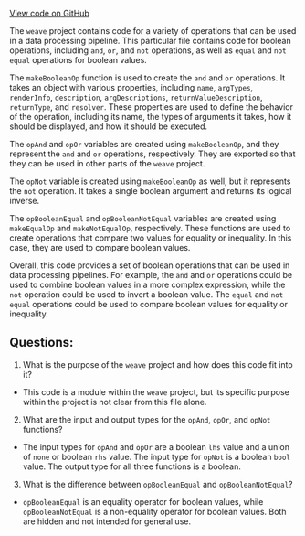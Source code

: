 [View code on GitHub](https://github.com/wandb/weave/weave-js/src/core/ops/primitives/boolean.ts)

The `weave` project contains code for a variety of operations that can be used in a data processing pipeline. This particular file contains code for boolean operations, including `and`, `or`, and `not` operations, as well as `equal` and `not equal` operations for boolean values.

The `makeBooleanOp` function is used to create the `and` and `or` operations. It takes an object with various properties, including `name`, `argTypes`, `renderInfo`, `description`, `argDescriptions`, `returnValueDescription`, `returnType`, and `resolver`. These properties are used to define the behavior of the operation, including its name, the types of arguments it takes, how it should be displayed, and how it should be executed.

The `opAnd` and `opOr` variables are created using `makeBooleanOp`, and they represent the `and` and `or` operations, respectively. They are exported so that they can be used in other parts of the `weave` project.

The `opNot` variable is created using `makeBooleanOp` as well, but it represents the `not` operation. It takes a single boolean argument and returns its logical inverse.

The `opBooleanEqual` and `opBooleanNotEqual` variables are created using `makeEqualOp` and `makeNotEqualOp`, respectively. These functions are used to create operations that compare two values for equality or inequality. In this case, they are used to compare boolean values.

Overall, this code provides a set of boolean operations that can be used in data processing pipelines. For example, the `and` and `or` operations could be used to combine boolean values in a more complex expression, while the `not` operation could be used to invert a boolean value. The `equal` and `not equal` operations could be used to compare boolean values for equality or inequality.
## Questions: 
 1. What is the purpose of the `weave` project and how does this code fit into it?
- This code is a module within the `weave` project, but its specific purpose within the project is not clear from this file alone.

2. What are the input and output types for the `opAnd`, `opOr`, and `opNot` functions?
- The input types for `opAnd` and `opOr` are a boolean `lhs` value and a union of `none` or boolean `rhs` value. The input type for `opNot` is a boolean `bool` value. The output type for all three functions is a boolean.

3. What is the difference between `opBooleanEqual` and `opBooleanNotEqual`?
- `opBooleanEqual` is an equality operator for boolean values, while `opBooleanNotEqual` is a non-equality operator for boolean values. Both are hidden and not intended for general use.